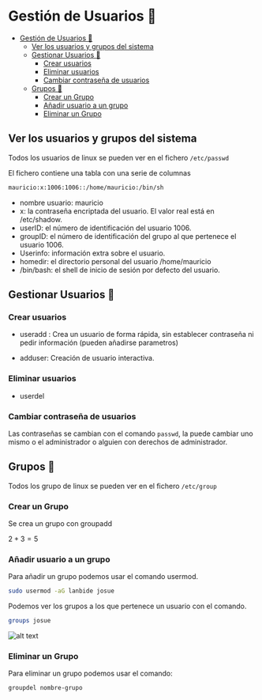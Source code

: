 
# Gestión de Usuarios 👱

- [Gestión de Usuarios 👱](#gestión-de-usuarios-)
  - [Ver los usuarios y grupos del sistema](#ver-los-usuarios-y-grupos-del-sistema)
  - [Gestionar Usuarios 🙎](#gestionar-usuarios-)
    - [Crear usuarios](#crear-usuarios)
    - [Eliminar usuarios](#eliminar-usuarios)
    - [Cambiar contraseña de usuarios](#cambiar-contraseña-de-usuarios)
  - [Grupos 👥](#grupos-)
    - [Crear un Grupo](#crear-un-grupo)
    - [Añadir usuario a un grupo](#añadir-usuario-a-un-grupo)
    - [Eliminar un Grupo](#eliminar-un-grupo)

## Ver los usuarios y grupos del sistema

Todos los usuarios de linux se pueden ver en el fichero `/etc/passwd`

El fichero contiene una tabla con una serie de columnas
```bash
mauricio:x:1006:1006::/home/mauricio:/bin/sh
```
- nombre usuario: mauricio
- x: la contraseña encriptada del usuario. El valor real está en /etc/shadow.
- userID: el número de identificación del usuario 1006.
- groupID: el número de identificación del grupo al que pertenece el usuario 1006.
- Userinfo: información extra sobre el usuario.
- homedir: el directorio personal del usuario /home/mauricio
- /bin/bash: el shell de inicio de sesión por defecto del usuario.

## Gestionar Usuarios 🙎

### Crear usuarios 

- useradd : Crea un usuario de forma rápida, sin establecer contraseña ni pedir información (pueden añadirse parametros)

- adduser: Creación de usuario interactiva.

### Eliminar usuarios

- userdel 

### Cambiar contraseña de usuarios

Las contraseñas se cambian con el comando `passwd`, la puede cambiar uno mismo o el administrador o alguien con derechos de administrador.

## Grupos 👥

Todos los grupo de linux se pueden ver en el fichero `/etc/group`

### Crear un Grupo

Se crea un grupo con groupadd

$2 + 3 = 5$


### Añadir usuario a un grupo

Para añadir un grupo podemos usar el comando usermod.

```bash
sudo usermod -aG lanbide josue
```
Podemos ver los grupos a los que pertenece un usuario con el comando.

```bash
groups josue
```
![alt text](imagenes/grupos.png)

### Eliminar un Grupo

Para eliminar un grupo podemos usar el comando:

```bash
groupdel nombre-grupo
```
